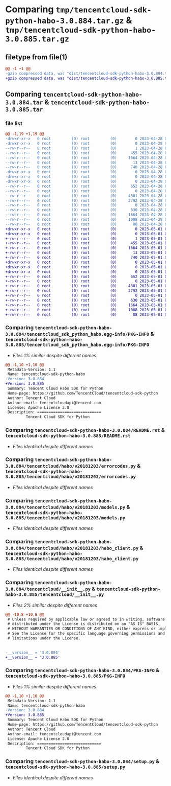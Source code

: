 # Comparing `tmp/tencentcloud-sdk-python-habo-3.0.884.tar.gz` & `tmp/tencentcloud-sdk-python-habo-3.0.885.tar.gz`

## filetype from file(1)

```diff
@@ -1 +1 @@
-gzip compressed data, was "dist/tencentcloud-sdk-python-habo-3.0.884.tar", last modified: Fri Apr 28 02:20:53 2023, max compression
+gzip compressed data, was "dist/tencentcloud-sdk-python-habo-3.0.885.tar", last modified: Mon May  1 00:41:21 2023, max compression
```

## Comparing `tencentcloud-sdk-python-habo-3.0.884.tar` & `tencentcloud-sdk-python-habo-3.0.885.tar`

### file list

```diff
@@ -1,19 +1,19 @@
-drwxr-xr-x   0 root         (0) root         (0)        0 2023-04-28 02:20:53.000000 tencentcloud-sdk-python-habo-3.0.884/
-drwxr-xr-x   0 root         (0) root         (0)        0 2023-04-28 02:20:53.000000 tencentcloud-sdk-python-habo-3.0.884/tencentcloud_sdk_python_habo.egg-info/
--rw-r--r--   0 root         (0) root         (0)        1 2023-04-28 02:20:53.000000 tencentcloud-sdk-python-habo-3.0.884/tencentcloud_sdk_python_habo.egg-info/dependency_links.txt
--rw-r--r--   0 root         (0) root         (0)      455 2023-04-28 02:20:53.000000 tencentcloud-sdk-python-habo-3.0.884/tencentcloud_sdk_python_habo.egg-info/SOURCES.txt
--rw-r--r--   0 root         (0) root         (0)     1664 2023-04-28 02:20:53.000000 tencentcloud-sdk-python-habo-3.0.884/tencentcloud_sdk_python_habo.egg-info/PKG-INFO
--rw-r--r--   0 root         (0) root         (0)       13 2023-04-28 02:20:53.000000 tencentcloud-sdk-python-habo-3.0.884/tencentcloud_sdk_python_habo.egg-info/top_level.txt
--rw-r--r--   0 root         (0) root         (0)      740 2023-04-28 02:20:53.000000 tencentcloud-sdk-python-habo-3.0.884/README.rst
-drwxr-xr-x   0 root         (0) root         (0)        0 2023-04-28 02:20:53.000000 tencentcloud-sdk-python-habo-3.0.884/tencentcloud/
-drwxr-xr-x   0 root         (0) root         (0)        0 2023-04-28 02:20:53.000000 tencentcloud-sdk-python-habo-3.0.884/tencentcloud/habo/
-drwxr-xr-x   0 root         (0) root         (0)        0 2023-04-28 02:20:53.000000 tencentcloud-sdk-python-habo-3.0.884/tencentcloud/habo/v20181203/
--rw-r--r--   0 root         (0) root         (0)      652 2023-04-28 02:20:53.000000 tencentcloud-sdk-python-habo-3.0.884/tencentcloud/habo/v20181203/errorcodes.py
--rw-r--r--   0 root         (0) root         (0)        0 2023-04-28 02:20:53.000000 tencentcloud-sdk-python-habo-3.0.884/tencentcloud/habo/v20181203/__init__.py
--rw-r--r--   0 root         (0) root         (0)     4301 2023-04-28 02:20:53.000000 tencentcloud-sdk-python-habo-3.0.884/tencentcloud/habo/v20181203/models.py
--rw-r--r--   0 root         (0) root         (0)     2792 2023-04-28 02:20:53.000000 tencentcloud-sdk-python-habo-3.0.884/tencentcloud/habo/v20181203/habo_client.py
--rw-r--r--   0 root         (0) root         (0)        0 2023-04-28 02:20:53.000000 tencentcloud-sdk-python-habo-3.0.884/tencentcloud/habo/__init__.py
--rw-r--r--   0 root         (0) root         (0)      630 2023-04-28 02:20:53.000000 tencentcloud-sdk-python-habo-3.0.884/tencentcloud/__init__.py
--rw-r--r--   0 root         (0) root         (0)     1664 2023-04-28 02:20:53.000000 tencentcloud-sdk-python-habo-3.0.884/PKG-INFO
--rw-r--r--   0 root         (0) root         (0)     1008 2023-04-28 02:20:53.000000 tencentcloud-sdk-python-habo-3.0.884/setup.py
--rw-r--r--   0 root         (0) root         (0)       88 2023-04-28 02:20:53.000000 tencentcloud-sdk-python-habo-3.0.884/setup.cfg
+drwxr-xr-x   0 root         (0) root         (0)        0 2023-05-01 00:41:21.000000 tencentcloud-sdk-python-habo-3.0.885/
+drwxr-xr-x   0 root         (0) root         (0)        0 2023-05-01 00:41:21.000000 tencentcloud-sdk-python-habo-3.0.885/tencentcloud_sdk_python_habo.egg-info/
+-rw-r--r--   0 root         (0) root         (0)        1 2023-05-01 00:41:21.000000 tencentcloud-sdk-python-habo-3.0.885/tencentcloud_sdk_python_habo.egg-info/dependency_links.txt
+-rw-r--r--   0 root         (0) root         (0)      455 2023-05-01 00:41:21.000000 tencentcloud-sdk-python-habo-3.0.885/tencentcloud_sdk_python_habo.egg-info/SOURCES.txt
+-rw-r--r--   0 root         (0) root         (0)     1664 2023-05-01 00:41:21.000000 tencentcloud-sdk-python-habo-3.0.885/tencentcloud_sdk_python_habo.egg-info/PKG-INFO
+-rw-r--r--   0 root         (0) root         (0)       13 2023-05-01 00:41:21.000000 tencentcloud-sdk-python-habo-3.0.885/tencentcloud_sdk_python_habo.egg-info/top_level.txt
+-rw-r--r--   0 root         (0) root         (0)      740 2023-05-01 00:41:21.000000 tencentcloud-sdk-python-habo-3.0.885/README.rst
+drwxr-xr-x   0 root         (0) root         (0)        0 2023-05-01 00:41:21.000000 tencentcloud-sdk-python-habo-3.0.885/tencentcloud/
+drwxr-xr-x   0 root         (0) root         (0)        0 2023-05-01 00:41:21.000000 tencentcloud-sdk-python-habo-3.0.885/tencentcloud/habo/
+drwxr-xr-x   0 root         (0) root         (0)        0 2023-05-01 00:41:21.000000 tencentcloud-sdk-python-habo-3.0.885/tencentcloud/habo/v20181203/
+-rw-r--r--   0 root         (0) root         (0)      652 2023-05-01 00:41:21.000000 tencentcloud-sdk-python-habo-3.0.885/tencentcloud/habo/v20181203/errorcodes.py
+-rw-r--r--   0 root         (0) root         (0)        0 2023-05-01 00:41:21.000000 tencentcloud-sdk-python-habo-3.0.885/tencentcloud/habo/v20181203/__init__.py
+-rw-r--r--   0 root         (0) root         (0)     4301 2023-05-01 00:41:21.000000 tencentcloud-sdk-python-habo-3.0.885/tencentcloud/habo/v20181203/models.py
+-rw-r--r--   0 root         (0) root         (0)     2792 2023-05-01 00:41:21.000000 tencentcloud-sdk-python-habo-3.0.885/tencentcloud/habo/v20181203/habo_client.py
+-rw-r--r--   0 root         (0) root         (0)        0 2023-05-01 00:41:21.000000 tencentcloud-sdk-python-habo-3.0.885/tencentcloud/habo/__init__.py
+-rw-r--r--   0 root         (0) root         (0)      630 2023-05-01 00:41:21.000000 tencentcloud-sdk-python-habo-3.0.885/tencentcloud/__init__.py
+-rw-r--r--   0 root         (0) root         (0)     1664 2023-05-01 00:41:21.000000 tencentcloud-sdk-python-habo-3.0.885/PKG-INFO
+-rw-r--r--   0 root         (0) root         (0)     1008 2023-05-01 00:41:21.000000 tencentcloud-sdk-python-habo-3.0.885/setup.py
+-rw-r--r--   0 root         (0) root         (0)       88 2023-05-01 00:41:21.000000 tencentcloud-sdk-python-habo-3.0.885/setup.cfg
```

### Comparing `tencentcloud-sdk-python-habo-3.0.884/tencentcloud_sdk_python_habo.egg-info/PKG-INFO` & `tencentcloud-sdk-python-habo-3.0.885/tencentcloud_sdk_python_habo.egg-info/PKG-INFO`

 * *Files 1% similar despite different names*

```diff
@@ -1,10 +1,10 @@
 Metadata-Version: 1.1
 Name: tencentcloud-sdk-python-habo
-Version: 3.0.884
+Version: 3.0.885
 Summary: Tencent Cloud Habo SDK for Python
 Home-page: https://github.com/TencentCloud/tencentcloud-sdk-python
 Author: Tencent Cloud
 Author-email: tencentcloudapi@tencent.com
 License: Apache License 2.0
 Description: ============================
         Tencent Cloud SDK for Python
```

### Comparing `tencentcloud-sdk-python-habo-3.0.884/README.rst` & `tencentcloud-sdk-python-habo-3.0.885/README.rst`

 * *Files identical despite different names*

### Comparing `tencentcloud-sdk-python-habo-3.0.884/tencentcloud/habo/v20181203/errorcodes.py` & `tencentcloud-sdk-python-habo-3.0.885/tencentcloud/habo/v20181203/errorcodes.py`

 * *Files identical despite different names*

### Comparing `tencentcloud-sdk-python-habo-3.0.884/tencentcloud/habo/v20181203/models.py` & `tencentcloud-sdk-python-habo-3.0.885/tencentcloud/habo/v20181203/models.py`

 * *Files identical despite different names*

### Comparing `tencentcloud-sdk-python-habo-3.0.884/tencentcloud/habo/v20181203/habo_client.py` & `tencentcloud-sdk-python-habo-3.0.885/tencentcloud/habo/v20181203/habo_client.py`

 * *Files identical despite different names*

### Comparing `tencentcloud-sdk-python-habo-3.0.884/tencentcloud/__init__.py` & `tencentcloud-sdk-python-habo-3.0.885/tencentcloud/__init__.py`

 * *Files 2% similar despite different names*

```diff
@@ -10,8 +10,8 @@
 # Unless required by applicable law or agreed to in writing, software
 # distributed under the License is distributed on an "AS IS" BASIS,
 # WITHOUT WARRANTIES OR CONDITIONS OF ANY KIND, either express or implied.
 # See the License for the specific language governing permissions and
 # limitations under the License.
 
 
-__version__ = '3.0.884'
+__version__ = '3.0.885'
```

### Comparing `tencentcloud-sdk-python-habo-3.0.884/PKG-INFO` & `tencentcloud-sdk-python-habo-3.0.885/PKG-INFO`

 * *Files 1% similar despite different names*

```diff
@@ -1,10 +1,10 @@
 Metadata-Version: 1.1
 Name: tencentcloud-sdk-python-habo
-Version: 3.0.884
+Version: 3.0.885
 Summary: Tencent Cloud Habo SDK for Python
 Home-page: https://github.com/TencentCloud/tencentcloud-sdk-python
 Author: Tencent Cloud
 Author-email: tencentcloudapi@tencent.com
 License: Apache License 2.0
 Description: ============================
         Tencent Cloud SDK for Python
```

### Comparing `tencentcloud-sdk-python-habo-3.0.884/setup.py` & `tencentcloud-sdk-python-habo-3.0.885/setup.py`

 * *Files identical despite different names*


